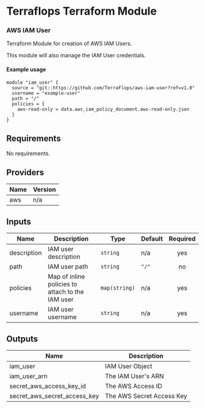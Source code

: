 # Terraflops Terraform Module
 
### AWS IAM User

Terraform Module for creation of AWS IAM Users.

This module will also manage the IAM User credentials.
#### Example usage

```hcl-terraform
module "iam_user" {
  source = "git::https://github.com/TerraFlops/aws-iam-user?ref=v1.0"
  username = "example-user"
  path = "/"
  policies = {
    aws-read-only = data.aws_iam_policy_document.aws-read-only.json
  }
}
```

## Requirements

No requirements.

## Providers

| Name | Version |
|------|---------|
| aws | n/a |

## Inputs

| Name | Description | Type | Default | Required |
|------|-------------|------|---------|:--------:|
| description | IAM user description | `string` | n/a | yes |
| path | IAM user path | `string` | `"/"` | no |
| policies | Map of inline policies to attach to the IAM user | `map(string)` | n/a | yes |
| username | IAM user username | `string` | n/a | yes |

## Outputs

| Name | Description |
|------|-------------|
| iam\_user | IAM User Object |
| iam\_user\_arn | The IAM User's ARN |
| secret\_aws\_access\_key\_id | The AWS Access ID |
| secret\_aws\_secret\_access\_key | The AWS Secret Access Key |

